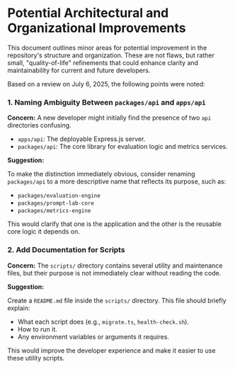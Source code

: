 # Potential Architectural and Organizational Improvements

This document outlines minor areas for potential improvement in the repository's structure and organization. These are not flaws, but rather small, "quality-of-life" refinements that could enhance clarity and maintainability for current and future developers.

Based on a review on July 6, 2025, the following points were noted:

### 1. Naming Ambiguity Between `packages/api` and `apps/api`

**Concern:** A new developer might initially find the presence of two `api` directories confusing.

- `apps/api`: The deployable Express.js server.
- `packages/api`: The core library for evaluation logic and metrics services.

**Suggestion:**

To make the distinction immediately obvious, consider renaming `packages/api` to a more descriptive name that reflects its purpose, such as:

- `packages/evaluation-engine`
- `packages/prompt-lab-core`
- `packages/metrics-engine`

This would clarify that one is the application and the other is the reusable core logic it depends on.

### 2. Add Documentation for Scripts

**Concern:** The `scripts/` directory contains several utility and maintenance files, but their purpose is not immediately clear without reading the code.

**Suggestion:**

Create a `README.md` file inside the `scripts/` directory. This file should briefly explain:

- What each script does (e.g., `migrate.ts`, `health-check.sh`).
- How to run it.
- Any environment variables or arguments it requires.

This would improve the developer experience and make it easier to use these utility scripts.
